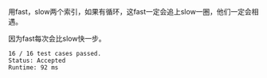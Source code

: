 用fast，slow两个索引，如果有循环，这fast一定会追上slow一圈，他们一定会相遇。

因为fast每次会比slow快一步。

```
16 / 16 test cases passed.
Status: Accepted
Runtime: 92 ms
```

